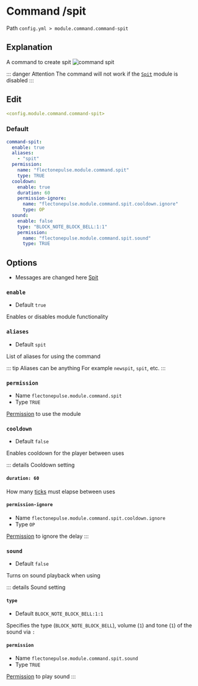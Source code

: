 # Command /spit
Path `config.yml > module.command.command-spit`

## Explanation
A command to create spit
![command spit](/commandspit.gif)

::: danger Attention
The command will not work if the [`Spit`](/en/config/module/interaction/spit/) module is disabled
:::

## Edit
```yaml
<config.module.command.command-spit>
```

### Default
```yaml
command-spit:
  enable: true
  aliases:
    - "spit"
  permission:
    name: "flectonepulse.module.command.spit"
    type: TRUE
  cooldown:
    enable: true
    duration: 60
    permission-ignore:
      name: "flectonepulse.module.command.spit.cooldown.ignore"
      type: OP
  sound:
    enable: false
    type: "BLOCK_NOTE_BLOCK_BELL:1:1"
    permission:
      name: "flectonepulse.module.command.spit.sound"
      type: TRUE
```

## Options

- Messages are changed here [Spit](/en/messages/ru_ru/module/command/command-spit/)

### `enable`
- Default `true`

Enables or disables module functionality

### `aliases`
- Default `spit`

List of aliases for using the command

::: tip Aliases can be anything
For example `newspit`, `spit`, etc.
:::

### `permission`
- Name `flectonepulse.module.command.spit`
- Type `TRUE`

[Permission](/en/config/module/#explanation) to use the module

### `cooldown`
- Default `false`

Enables cooldown for the player between uses

::: details Cooldown setting
#### `duration: 60`

How many [ticks](https://minecraft.wiki/w/Tick) must elapse between uses

#### `permission-ignore`
- Name `flectonepulse.module.command.spit.cooldown.ignore`
- Type `OP`

[Permission](/en/config/module/#explanation) to ignore the delay
:::

### `sound`
- Default `false`

Turns on sound playback when using

::: details Sound setting
#### `type`
- Default `BLOCK_NOTE_BLOCK_BELL:1:1`

Specifies the type (`BLOCK_NOTE_BLOCK_BELL`), volume (`1`) and tone (`1`) of the sound via `:`

#### `permission`
- Name `flectonepulse.module.command.spit.sound`
- Type `TRUE`

[Permission](/en/config/module/#explanation) to play sound
:::